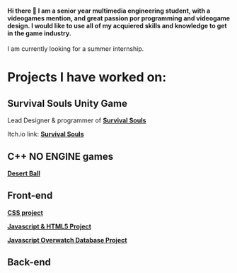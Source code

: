#### Hi there 👋 I am a senior year multimedia engineering student, with a videogames mention, and great passion por programming and videogame design. I would like to use all of my acquiered skills and knowledge to get in the game industry. 

I am currently looking for a summer internship.


# Projects I have worked on:

## Survival Souls Unity Game

Lead Designer & programmer of **[Survival Souls](https://github.com/curialiglesias/Survival-Souls)**

Itch.io link: **[Survival Souls](https://lgf-streetlight.itch.io/survival-souls)**

## C++ NO ENGINE games

**[Desert Ball](https://github.com/srLlobet/2D-game-project-NO-ENGINE)**

## Front-end 

**[CSS project](https://github.com/srLlobet/Pebona-clothing-store-webpage)**

**[Javascript & HTML5 Project](https://github.com/Eduardnol/web_p1)**

**[Javascript Overwatch Database Project](https://github.com/Eduardnol/web_p2)**

## Back-end
